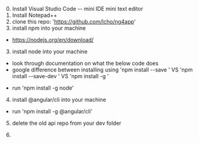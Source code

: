 0. Install Visual Studio Code -- mini IDE mini text editor
0. Install Notepad++
1. clone this repo: 'https://github.com/lcho/ng4app'
2. install npm into your machine
- https://nodejs.org/en/download/
3. install node into your machine
* look through documentation on what the below code does
* google difference between installing using 'npm install --save <package>'   VS   'npm install --save-dev <package>'  VS 'npm install -g <package>' 
- run 'npm install -g node'

4. install @angular/cli into your machine
- run 'npm install -g @angular/cli'

5. delete the old api repo from your dev folder

6. 




